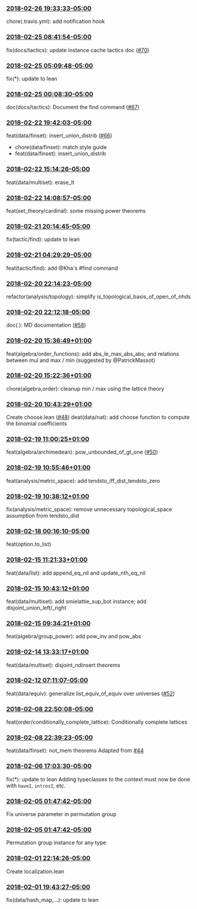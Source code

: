 ### [2018-02-26 19:33:33-05:00](https://github.com/leanprover-community/mathlib/commit/f98626c)
chore(.travis.yml): add notification hook

### [2018-02-25 08:41:54-05:00](https://github.com/leanprover-community/mathlib/commit/8f680d0)
fix(docs/tactics): update instance cache tactics doc ([#70](https://github.com/leanprover-community/mathlib/pull/70))

### [2018-02-25 05:09:48-05:00](https://github.com/leanprover-community/mathlib/commit/14e10bb)
fix(*): update to lean

### [2018-02-25 00:08:30-05:00](https://github.com/leanprover-community/mathlib/commit/c88a9e6)
doc(docs/tactics): Document the find command ([#67](https://github.com/leanprover-community/mathlib/pull/67))

### [2018-02-22 19:42:03-05:00](https://github.com/leanprover-community/mathlib/commit/1630725)
feat(data/finset): insert_union_distrib ([#66](https://github.com/leanprover-community/mathlib/pull/66))
* chore(data/finset): match style guide
* feat(data/finset): insert_union_distrib

### [2018-02-22 15:14:26-05:00](https://github.com/leanprover-community/mathlib/commit/49b196c)
feat(data/multiset): erase_lt

### [2018-02-22 14:08:57-05:00](https://github.com/leanprover-community/mathlib/commit/d68c8ae)
feat(set_theory/cardinal): some missing power theorems

### [2018-02-21 20:14:45-05:00](https://github.com/leanprover-community/mathlib/commit/22a52c3)
fix(tactic/find): update to lean

### [2018-02-21 04:29:29-05:00](https://github.com/leanprover-community/mathlib/commit/8ae1cef)
feat(tactic/find): add @Kha's #find command

### [2018-02-20 22:14:23-05:00](https://github.com/leanprover-community/mathlib/commit/e2a562a)
refactor(analysis/topology): simplify is_topological_basis_of_open_of_nhds

### [2018-02-20 22:12:18-05:00](https://github.com/leanprover-community/mathlib/commit/ebcbb6b)
doc(.): MD documentation ([#58](https://github.com/leanprover-community/mathlib/pull/58))

### [2018-02-20 15:36:49+01:00](https://github.com/leanprover-community/mathlib/commit/140c672)
feat(algebra/order_functions): add abs_le_max_abs_abs; and relations between mul and max / min (suggested by @PatrickMassot)

### [2018-02-20 15:22:36+01:00](https://github.com/leanprover-community/mathlib/commit/3e683f4)
chore(algebra,order): cleanup min / max using the lattice theory

### [2018-02-20 10:43:29+01:00](https://github.com/leanprover-community/mathlib/commit/504a2dc)
Create choose.lean ([#48](https://github.com/leanprover-community/mathlib/pull/48))
deat(data/nat): add choose function to compute the binomial coefficients

### [2018-02-19 11:00:25+01:00](https://github.com/leanprover-community/mathlib/commit/3c25d94)
feat(algebra/archimedean): pow_unbounded_of_gt_one ([#50](https://github.com/leanprover-community/mathlib/pull/50))

### [2018-02-19 10:55:46+01:00](https://github.com/leanprover-community/mathlib/commit/500dcc9)
feat(analysis/metric_space): add tendsto_iff_dist_tendsto_zero

### [2018-02-19 10:38:12+01:00](https://github.com/leanprover-community/mathlib/commit/3ef7c7d)
fix(analysis/metric_space): remove unnecessary topological_space assumption from tendsto_dist

### [2018-02-18 00:16:10-05:00](https://github.com/leanprover-community/mathlib/commit/9b306b2)
feat(option.to_list)

### [2018-02-15 11:21:33+01:00](https://github.com/leanprover-community/mathlib/commit/ff4af0d)
feat(data/list): add append_eq_nil and update_nth_eq_nil

### [2018-02-15 10:43:12+01:00](https://github.com/leanprover-community/mathlib/commit/c0153c1)
feat(data/multiset): add smielattie_sup_bot instance; add disjoint_union_left/_right

### [2018-02-15 09:34:21+01:00](https://github.com/leanprover-community/mathlib/commit/8741b64)
feat(algebra/group_power): add pow_inv and pow_abs

### [2018-02-14 13:33:17+01:00](https://github.com/leanprover-community/mathlib/commit/eb32bfb)
feat(data/multiset): disjoint_ndinsert theorems

### [2018-02-12 07:11:07-05:00](https://github.com/leanprover-community/mathlib/commit/6ff5f3e)
feat(data/equiv): generalize list_equiv_of_equiv over universes ([#52](https://github.com/leanprover-community/mathlib/pull/52))

### [2018-02-08 22:50:08-05:00](https://github.com/leanprover-community/mathlib/commit/5dd3419)
feat(order/conditionally_complete_lattice): Conditionally complete lattices

### [2018-02-08 22:39:23-05:00](https://github.com/leanprover-community/mathlib/commit/6ef721e)
feat(data/finset): not_mem theorems
Adapted from [#44](https://github.com/leanprover-community/mathlib/pull/44)

### [2018-02-06 17:03:30-05:00](https://github.com/leanprover-community/mathlib/commit/14a19bf)
fix(*): update to lean
Adding typeclasses to the context must now be done with `haveI`, `introsI`, etc.

### [2018-02-05 01:47:42-05:00](https://github.com/leanprover-community/mathlib/commit/5da3eb0)
Fix universe parameter in permutation group

### [2018-02-05 01:47:42-05:00](https://github.com/leanprover-community/mathlib/commit/cb4449f)
Permutation group instance for any type

### [2018-02-01 22:14:26-05:00](https://github.com/leanprover-community/mathlib/commit/03fefd4)
Create localization.lean

### [2018-02-01 19:43:27-05:00](https://github.com/leanprover-community/mathlib/commit/e0539dd)
fix(data/hash_map,...): update to lean